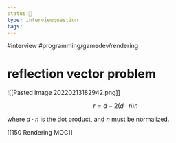 ```yaml
---
status:🌲
type: interviewquestion
tags:
---
```


#interview 
#programming/gamedev/rendering 

# reflection vector problem
![[Pasted image 20220213182942.png]]

$$r = d - 2 (d \cdot n) n$$

where $d \cdot n$ is the dot product, and $n$ must be normalized.


[[150 Rendering MOC]]

